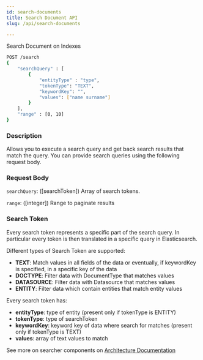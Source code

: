```yaml
---
id: search-documents
title: Search Document API
slug: /api/search-documents

---
```


Search Document on Indexes

```bash
POST /search
{
	"searchQuery" : [
		{
			"entityType" : "type",
			"tokenType": "TEXT",
			"keywordKey": "",
			"values": ["name surname"]
		}
	],
	"range" : [0, 10]
}
```

### Description

Allows you to execute a search query and get back search results that match the query.
You can provide search queries using the following request body.

### Request Body

`searchQuery`: ([searchToken]) Array of search tokens.

`range`: ([integer]) Range to paginate results

### Search Token

Every search token represents a specific part of the search query. In particular every token is then
translated in a specific query in Elasticsearch.

Different types of Search Token are supported:

- **TEXT**: Match values in all fields of the data or eventually, if keywordKey is specified, in a specific key of the data
- **DOCTYPE**: Filter data with DocumentType that matches values
- **DATASOURCE**: Filter data with Datasource that matches values
- **ENTITY**: Filter data which contain entities that match entity values

Every search token has:

- **entityType**: type of entity (present only if tokenType is ENTITY)
- **tokenType**: type of searchToken
- **keywordKey**: keyword key of data where search for matches (present only if tokenType is TEXT)
- **values**: array of text values to match


See more on searcher components on [Architecture Documentation](/docs/searcher)

